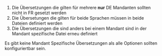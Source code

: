 1. Die Übersetzungen die gilten für mehrere <b>nur</b> DE Mandanten sollten nicht in FR gesetzt werden
2. Die Übersetungen die gilten für beide Sprachen müssen in beide Dateien definiert werden
3. Die Übersetzungen die sind anders bei einem Mandant sind in der Mandant spezifische Datei erneu definiert

Es gibt keine Mandant Spezifische Übersetzungen als alle Optionen sollten konfiguriertbar sein.
